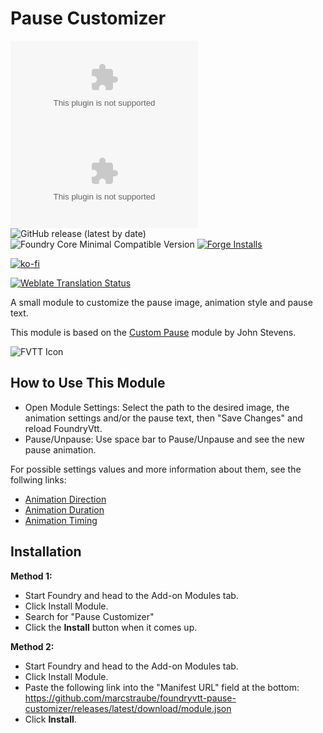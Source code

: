 # Pause Customizer

![All Releases Download Count](https://img.shields.io/github/downloads/marcstraube/foundryvtt-pause-customizer/module.zip?color=2b82fc&label=%20Downloads%20%28all%29&style=for-the-badge)
![Latest Release Download Count](https://img.shields.io/github/downloads/marcstraube/foundryvtt-pause-customizer/latest/module.zip?label=Downloads%20%28latest%20release%29&style=for-the-badge)
![GitHub release (latest by date)](https://img.shields.io/github/v/release/marcstraube/foundryvtt-pause-customizer?label=Latest%20Release&prefix=v&query=$.version&colorB=red&style=for-the-badge)
![Foundry Core Minimal Compatible Version](https://img.shields.io/badge/dynamic/json.svg?url=https%3A%2F%2Fraw.githubusercontent.com%2Fmarcstraube%2Ffoundryvtt-pause-customizer%2Fmaster%2Fmodule.json&label=Foundry%20Version&query=$.compatibility.minimum&colorB=orange&style=for-the-badge)
[![Forge Installs](https://img.shields.io/badge/dynamic/json?label=Forge%20Installs&query=package.installs&suffix=%25&url=https%3A%2F%2Fforge-vtt.com%2Fapi%2Fbazaar%2Fpackage%2Fpause-customizer&colorB=006400&style=for-the-badge)](https://forge-vtt.com/bazaar#package=pause-customizer)

[![ko-fi](https://ko-fi.com/img/githubbutton_sm.svg)](https://ko-fi.com/J3J1FVK91)

[![Weblate Translation Status](https://weblate.foundryvtt-hub.com/widgets/pause-customizer/-/287x66-black.png)](https://weblate.foundryvtt-hub.com/engage/pause-customizer/)


A small module to customize the pause image, animation style and pause text.

This module is based on the [Custom Pause](https://gitlab.com/jestevens210/custom-pause/) module by John Stevens.

![FVTT Icon](images/custom-pause.gif)


## How to Use This Module

- Open Module Settings: Select the path to the desired image, the animation settings and/or the pause text, then "Save Changes" and reload FoundryVtt.
- Pause/Unpause: Use space bar to Pause/Unpause and see the new pause animation.

For possible settings values and more information about them, see the follwing links:
* [Animation Direction](https://developer.mozilla.org/en-US/docs/Web/CSS/animation-direction)
* [Animation Duration](https://developer.mozilla.org/en-US/docs/Web/CSS/animation-duration)
* [Animation Timing](https://developer.mozilla.org/en-US/docs/Web/CSS/animation-timing-function)


## Installation

**Method 1:**
* Start Foundry and head to the Add-on Modules tab.
* Click Install Module.
* Search for "Pause Customizer"
* Click the **Install** button when it comes up.

**Method 2:**
* Start Foundry and head to the Add-on Modules tab.
* Click Install Module.
* Paste the following link into the "Manifest URL" field at the bottom: <https://github.com/marcstraube/foundryvtt-pause-customizer/releases/latest/download/module.json>
* Click **Install**.
